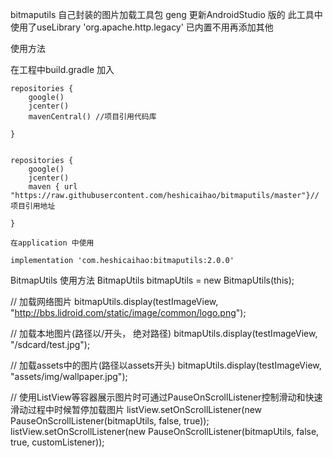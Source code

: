 bitmaputils
自己封装的图片加载工具包
geng
更新AndroidStudio 版的
此工具中使用了useLibrary 'org.apache.http.legacy'
已内置不用再添加其他

使用方法

在工程中build.gradle 加入

    repositories {
        google()
        jcenter()
        mavenCentral() //项目引用代码库
        
    }
    
    
    repositories {
        google()
        jcenter()
        maven { url "https://raw.githubusercontent.com/heshicaihao/bitmaputils/master"}//项目引用地址
        
    }
    
    在application 中使用
    
    implementation 'com.heshicaihao:bitmaputils:2.0.0'
    
    
BitmapUtils 使用方法
BitmapUtils bitmapUtils = new BitmapUtils(this);

// 加载网络图片
bitmapUtils.display(testImageView, "http://bbs.lidroid.com/static/image/common/logo.png");

// 加载本地图片(路径以/开头， 绝对路径)
bitmapUtils.display(testImageView, "/sdcard/test.jpg");

// 加载assets中的图片(路径以assets开头)
bitmapUtils.display(testImageView, "assets/img/wallpaper.jpg");

// 使用ListView等容器展示图片时可通过PauseOnScrollListener控制滑动和快速滑动过程中时候暂停加载图片
listView.setOnScrollListener(new PauseOnScrollListener(bitmapUtils, false, true));
listView.setOnScrollListener(new PauseOnScrollListener(bitmapUtils, false, true, customListener));
    
